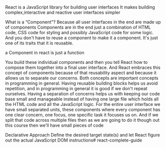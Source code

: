 
React is a JavaScript library for building user interfaces
It makes building complex,interactive and reactive user interfaces simpler



What is a “Component"?
Because all user interfaces in the end are made up of components
Components are in the end just a combination of HTML code,
CSS code for styling
and possibly JavaScript code for some logic.
And you don't have to reuse a component
to make it a component.
It's just one of its traits that it is reusable.

a Component in react is just a function 



You build these individual components
and then you tell React how to compose them together
into a final user interface.
And React embraces this concept of components
because of that reusability aspect
and because it allows us to separate our concerns.
Both concepts are important concepts
in programming in general.
Having reusable building blocks helps us avoid repetition,
and in programming in general it is good
if we don't repeat ourselves.
Having a separation of concerns helps us
with keeping our code base small and manageable
instead of having one large file
which holds all the HTML code
and all the JavaScript logic.
For the entire user interface
we have small separated units,
these components where every component
has one clear
concern, one focus,
one specific task it focuses us on.
And if we split that code across multiple files then
as we are going to do it though out this course
then we'll have small pieces of code



Declarative Approach
Define the desired target state(s) and let React figure out the
            actual JavaScript DOM instructions# react-complete-guide
